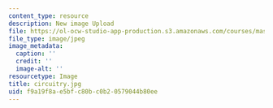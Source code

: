 ```yaml
---
content_type: resource
description: New image Upload
file: https://ol-ocw-studio-app-production.s3.amazonaws.com/courses/mas-962-special-topics-new-textiles-spring-2010/f9a19f8ae5bfc80bc0b20579044b80ee_circuitry.jpg
file_type: image/jpeg
image_metadata:
  caption: ''
  credit: ''
  image-alt: ''
resourcetype: Image
title: circuitry.jpg
uid: f9a19f8a-e5bf-c80b-c0b2-0579044b80ee
---
```

